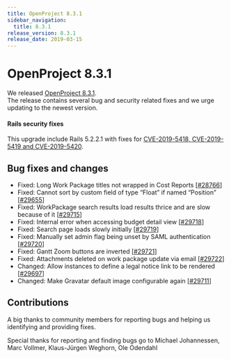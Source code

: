```yaml
---
title: OpenProject 8.3.1
sidebar_navigation:
  title: 8.3.1
release_version: 8.3.1
release_date: 2019-03-15
---
```



# OpenProject 8.3.1

We released
[OpenProject 8.3.1](https://community.openproject.org/versions/1355).  
The release contains several bug and security related fixes and we urge
updating to the newest version.

#### Rails security fixes

This upgrade include Rails 5.2.2.1 with fixes for [CVE-2019-5418, 
CVE-2019-5419
and CVE-2019-5420](https://weblog.rubyonrails.org/2019/3/13/Rails-4-2-5-1-5-1-6-2-have-been-released/).

## Bug fixes and changes

  - Fixed: Long Work Package titles not wrapped in
    Cost Reports
    \[[#28766](https://community.openproject.org/wp/28766)\]
  - Fixed: Cannot sort by custom field of type “Float” if named
    “Position”
    \[[#29655](https://community.openproject.org/wp/29655)\]
  - Fixed: WorkPackage search results load results thrice and are slow
    because of it
    \[[#29715](https://community.openproject.org/wp/29715)\]
  - Fixed: Internal error when accessing budget detail view
    \[[#29718](https://community.openproject.org/wp/29718)\]
  - Fixed: Search page loads slowly initially
    \[[#29719](https://community.openproject.org/wp/29719)\]
  - Fixed: Manually set admin flag being unset by SAML authentication
    \[[#29720](https://community.openproject.org/wp/29720)\]
  - Fixed: Gantt Zoom buttons are inverted
    \[[#29721](https://community.openproject.org/wp/29721)\]
  - Fixed: Attachments deleted on work package update via email
    \[[#29722](https://community.openproject.org/wp/29722)\]
  - Changed: Allow instances to define a legal notice link to be
    rendered \[[#29697](https://community.openproject.org/wp/29697)\]
  - Changed: Make Gravatar default image configurable again
    \[[#29711](https://community.openproject.org/wp/29711)\]

## Contributions

A big thanks to community members for reporting bugs and helping us
identifying and providing fixes.

Special thanks for reporting and finding bugs go to Michael Johannessen,
Marc Vollmer, Klaus-Jürgen Weghorn, Ole Odendahl


